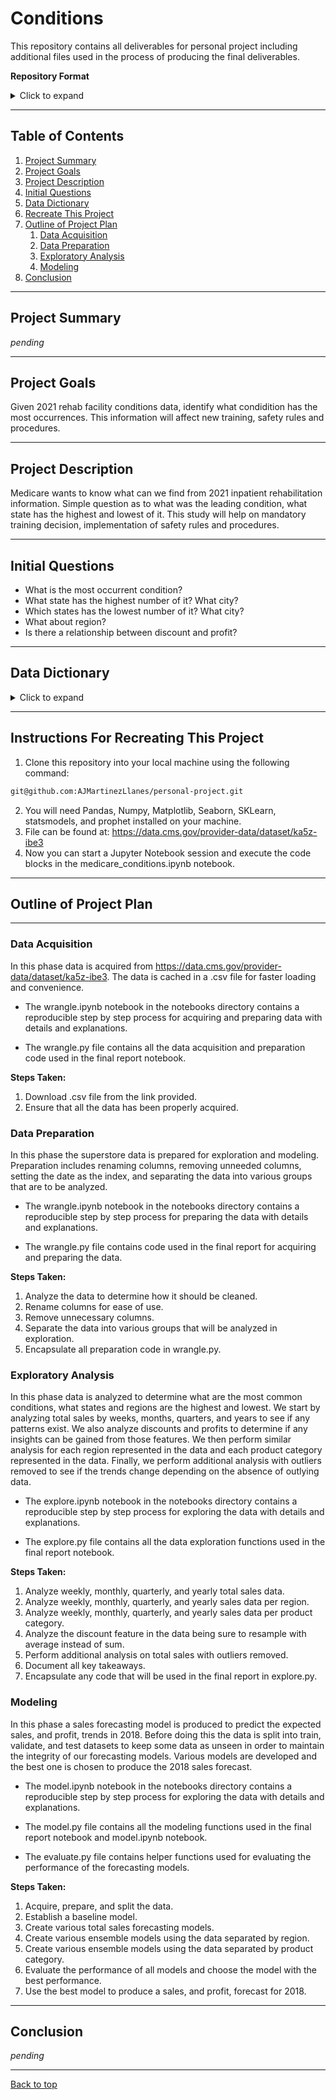 # Conditions
This repository contains all deliverables for personal project including additional files used 
in the process of producing the final deliverables.

**Repository Format**
<details>
<summary>Click to expand</summary>

- README.md: Contains a full outline of the project, information regarding the format of the repository, and instructions for reproducing the results.
- acquire.py: Contains a class that can be used to acquire data from .csv file.
- prepare.py: Contains functions used for preparing the data for exploration and modeling including cleaning data, removing outliers, and splitting data.
- wrangle.py: Contains convenience functions that can be used to both acquire and prepare the data in one step.
- explore.py: Contains functions used for producing visualizations in the final report.
- model.py: Contains functions used for building various forecast models.
- evaluate.py: Contains functions used for evaluating forecast models.
- superstore_sales_report.ipynb: The final report containing an outline of all steps taken, with results, and extraneous details removed.
- notebooks/
    - wrangle.ipynb: Contains all the steps taken in the acquisition and preparation phases of the pipeline.
    - explore.ipynb: Contains all the steps taken in the exploratory analysis phase of the pipeline.
    - model.ipynb: Contains all the steps taken in the modeling phase of the pipeline.

</details>

___

## Table of Contents

1. [Project Summary](#project-summary)
2. [Project Goals](#project-goals)
3. [Project Description](#project-description)
4. [Initial Questions](#initial-questions)
5. [Data Dictionary](#data-dictionary)
6. [Recreate This Project](#instructions-for-recreating-this-project)
7. [Outline of Project Plan](#outline-of-project-plan)
    1. [Data Acquisition](#data-acquisition)
    2. [Data Preparation](#data-preparation)
    3. [Exploratory Analysis](#exploratory-analysis)
    4. [Modeling](#modeling)
8. [Conclusion](#conclusion)

___

## Project Summary

<i>pending</i>

___

## Project Goals

Given 2021 rehab facility conditions data, identify what condidition has the most occurrences. This information will affect new training, safety rules and procedures.

___

## Project Description

Medicare wants to know what can we find from 2021 inpatient rehabilitation information. Simple question as to what was the leading condition, what state has the highest and lowest of it. This study will help on mandatory training decision, implementation of safety rules and procedures.

___

## Initial Questions

- What is the most occurrent condition?
- What state has the highest number of it? What city?
- Which states has the lowest number of it? What city?
- What about region?
- Is there a relationship between discount and profit?

___

## Data Dictionary

<details><summary>Click to expand</summary>

| Variable              | Meaning      |
| --------------------- | ------------ |
| ccn                   | The CCN is used to identify the facility listed.|
| facility_name         | Facility name |
| address               | Facility address |
| state                 | Facility state |
| zip_code              | Two-character postal code where the facility is located |
| county_name           | Facility county |
| phone_number          | Facility ten digit telephone number |
| cms_region            | The CMS region where the facility is located. Below is a key to the location of the regional offices and the states covered by each CMS region:<p> <p>1 = Boston: <p>Connecticut, Maine, Massachusetts, New   Hampshire, Rhode Island, Vermont <p>2 = New York: <p>New Jersey, New York, Puerto Rico, Virgin Islands <p>3 = Philadelphia: <p>Delaware, District of Columbia, Maryland, Pennsylvania, Virginia, West Virginia <p>4 = Atlanta: <p>Alabama, Florida, Georgia, Kentucky, Mississippi, North Carolina, South Carolina, Tennessee <p>5 = Chicago: <p>Illinois, Indiana, Michigan, Minnesota, Ohio, Wisconsin <p>6 = Dallas: <p>Arkansas, Louisiana, New Mexico, Oklahoma, Texas <p>7 = Kansas City: <p>Iowa, Kansas, Missouri, Nebraska <p>8 = Denver: <p>Colorado, Montana, North Dakota, South Dakota, Utah, Wyoming <p>9 = San Francisco: <p>Arizona, California, Hawaii, Nevada, Pacific Territories <p>10 = Seattle: <p>Alaska, Idaho, Oregon, Washington |
| condition            | The medical conditions treated in the facility.<p>  <p> • Stroke <p> • Nervous system disorder (excluding stroke) <p> • Brain disease or condition (non- traumatic) <p> • Brain injury (traumatic) <p> • Spinal cord disease or condition (non-traumatic) <p> • Spinal cord injury (traumatic) <p> • Hip or femur fracture <p> • Hip or knee replacement, amputation or other bone or joint conditions <p> • All other conditions |
| count           | The count of the corresponding medical condition for that facility.<p>  <p> Note: Medical conditions with counts of less than 11 are labeled as “less than 11” to protect patient confidentiality. |
| footnote             | Indicates the relevant footnote.<p> <p> 1 = Number of cases is too small to report. <p> 2 = Data not available for this reporting period. |


</details>

___

## Instructions For Recreating This Project

1. Clone this repository into your local machine using the following command:
```bash
git@github.com:AJMartinezLlanes/personal-project.git
```
2. You will need Pandas, Numpy, Matplotlib, Seaborn, SKLearn, statsmodels, and prophet installed on your machine.
3. File can be found at: https://data.cms.gov/provider-data/dataset/ka5z-ibe3
4. Now you can start a Jupyter Notebook session and execute the code blocks in the medicare_conditions.ipynb notebook.

___

## Outline of Project Plan
---
### Data Acquisition

In this phase data is acquired from https://data.cms.gov/provider-data/dataset/ka5z-ibe3. The data is cached in a .csv file for faster loading and convenience.

- The wrangle.ipynb notebook in the notebooks directory contains a reproducible step by step process for acquiring and preparing data with details and explanations.

- The wrangle.py file contains all the data acquisition and preparation code used in the final report notebook.

**Steps Taken:**
1. Download .csv file from the link provided.
2. Ensure that all the data has been properly acquired.

### Data Preparation

In this phase the superstore data is prepared for exploration and modeling. Preparation includes renaming columns, removing unneeded columns, setting the date as the index, and separating the data into various groups that are to be analyzed.

- The wrangle.ipynb notebook in the notebooks directory contains a reproducible step by step process for preparing the data with details and explanations.

- The wrangle.py file contains code used in the final report for acquiring and preparing the data.

**Steps Taken:**
1. Analyze the data to determine how it should be cleaned.
2. Rename columns for ease of use.
3. Remove unnecessary columns.
4. Separate the data into various groups that will be analyzed in exploration.
5. Encapsulate all preparation code in wrangle.py.

### Exploratory Analysis

In this phase data is analyzed to determine what are the most common conditions, what states and regions are the highest and lowest. We start by analyzing total sales by weeks, months, quarters, and years to see if any patterns exist. We also analyze discounts and profits to determine if any insights can be gained from those features. We then perform similar analysis for each region represented in the data and each product category represented in the data. Finally, we perform additional analysis with outliers removed to see if the trends change depending on the absence of outlying data.

- The explore.ipynb notebook in the notebooks directory contains a reproducible step by step process for exploring the data with details and explanations.

- The explore.py file contains all the data exploration functions used in the final report notebook.

**Steps Taken:**
1. Analyze weekly, monthly, quarterly, and yearly total sales data.
2. Analyze weekly, monthly, quarterly, and yearly sales data per region.
3. Analyze weekly, monthly, quarterly, and yearly sales data per product category.
4. Analyze the discount feature in the data being sure to resample with average instead of sum.
5. Perform additional analysis on total sales with outliers removed.
6. Document all key takeaways.
7. Encapsulate any code that will be used in the final report in explore.py.

### Modeling

In this phase a sales forecasting model is produced to predict the expected sales, and profit, trends in 2018. Before doing this the data is split into train, validate, and test datasets to keep some data as unseen in order to maintain the integrity of our forecasting models. Various models are developed and the best one is chosen to produce the 2018 sales forecast.

- The model.ipynb notebook in the notebooks directory contains a reproducible step by step process for exploring the data with details and explanations.

- The model.py file contains all the modeling functions used in the final report notebook and model.ipynb notebook.

- The evaluate.py file contains helper functions used for evaluating the performance of the forecasting models.

**Steps Taken:**
1. Acquire, prepare, and split the data.
2. Establish a baseline model.
3. Create various total sales forecasting models.
4. Create various ensemble models using the data separated by region.
5. Create various ensemble models using the data separated by product category.
6. Evaluate the performance of all models and choose the model with the best performance.
7. Use the best model to produce a sales, and profit, forecast for 2018.

___

## Conclusion

<i>pending</i>

___

[Back to top](#superstore-sales-2018-goals-and-forecast)